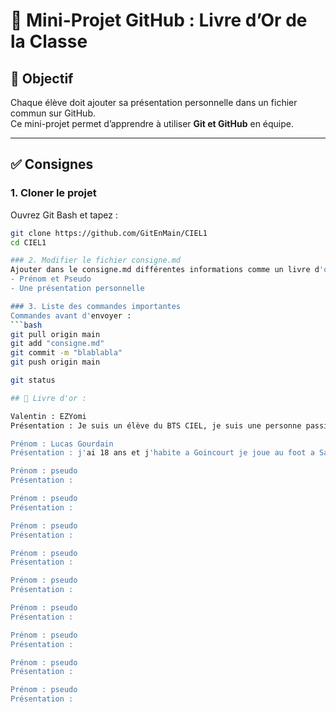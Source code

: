 # 📖 Mini-Projet GitHub : Livre d’Or de la Classe

## 🎯 Objectif
Chaque élève doit ajouter sa présentation personnelle dans un fichier commun sur GitHub.  
Ce mini-projet permet d’apprendre à utiliser **Git et GitHub** en équipe.

---

## ✅ Consignes

### 1. Cloner le projet
Ouvrez Git Bash et tapez :
```bash
git clone https://github.com/GitEnMain/CIEL1
cd CIEL1

### 2. Modifier le fichier consigne.md
Ajouter dans le consigne.md différentes informations comme un livre d'or.
- Prénom et Pseudo
- Une présentation personnelle

### 3. Liste des commandes importantes
Commandes avant d'envoyer :
```bash
git pull origin main
git add "consigne.md"
git commit -m "blablabla"
git push origin main

git status

## 📖 Livre d'or : 

Valentin : EZYomi
Présentation : Je suis un élève du BTS CIEL, je suis une personne passioné d'informatique depuis mon enfance.

Prénom : Lucas Gourdain
Présentation : j'ai 18 ans et j'habite a Goincourt je joue au foot a Saint-Paul en Seniors

Prénom : pseudo
Présentation :

Prénom : pseudo
Présentation :

Prénom : pseudo
Présentation :

Prénom : pseudo
Présentation :

Prénom : pseudo
Présentation :

Prénom : pseudo
Présentation :

Prénom : pseudo
Présentation :

Prénom : pseudo
Présentation :

Prénom : pseudo
Présentation :